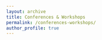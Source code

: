 ```yaml
---
layout: archive
title: Conferences & Workshops
permalink: /conferences-workshops/
author_profile: true
---
```

